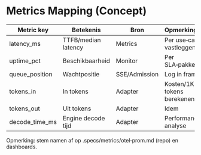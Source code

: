 # Metrics Mapping (Concept)

| Metric key | Betekenis | Bron | Opmerkingen |
|---|---|---|---|
| latency_ms | TTFB/median latency | Metrics | Per use‑case vastleggen |
| uptime_pct | Beschikbaarheid | Monitor | Per SLA‑pakket |
| queue_position | Wachtpositie | SSE/Admission | Log in frames |
| tokens_in | In tokens | Adapter | Kosten/1K tokens berekenen |
| tokens_out | Uit tokens | Adapter | Idem |
| decode_time_ms | Engine decode tijd | Adapter | Performance analyse |

Opmerking: stem namen af op .specs/metrics/otel‑prom.md (repo) en dashboards.

